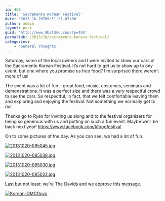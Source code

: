 ```yaml
---
id: 450
title: 'Sacramento Korean Festival'
date: '2013-10-20T09:51:21-07:00'
author: admin
layout: post
guid: 'http://www.8bitdmc.com/?p=450'
permalink: /2013/10/sacramento-korean-festival/
categories:
    - 'General Thoughts'
---
```


Saturday, some of the local owners and I were invited to show our cars at the Sacramento Korean Festival. It’s not hard to get us to show up to any event, but one where you promise us free food? I’m surprised there weren’t more of us!

The event was a lot of fun – great food, music, costumes, seminars and demonstrations. It was a perfect size and there was a very respectful crowd to see the cars. So respectful, in fact, that we felt comfortable leaving them and exploring and enjoying the festival. Not something we normally get to do!

Thanks go to Ryan for inviting us along and to the festival organizers for being so generous with us and putting on such a fun event. Maybe we’ll be back next year! https://www.facebook.com/kfoodfestival

On to some pictures of the day. As you can see, we had a lot of fun.

[![20131020-095045.jpg](../images/2013/10/20131020-095045-300x300.jpg)](../images/2013/10/20131020-095045.jpg)

[![20131020-095038.jpg](../images/2013/10/20131020-095038-300x300.jpg)](../images/2013/10/20131020-095038.jpg)

[![20131020-095030.jpg](../images/2013/10/20131020-095030-300x300.jpg)](../images/2013/10/20131020-095030.jpg)

[![20131020-095022.jpg](../images/2013/10/20131020-095022-300x300.jpg)](../images/2013/10/20131020-095022.jpg)

Last but not least: we’re The Davids and we approve this message.

[![Korean-DMCGuys](../images/2013/10/Korean-DMCGuys-669x1024.jpg)](../images/2013/10/Korean-DMCGuys.jpg)
